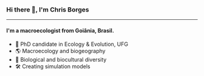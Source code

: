 <!--
**chrisborges/chrisborges** is a ✨ _special_ ✨ repository because its `README.md` (this file) appears on your GitHub profile.

Here are some ideas to get you started:

-->


### <th align="center"> Hi there 👋, I'm Chris Borges </th>
---


#### I'm a macroecologist from Goiânia, Brasil.

<ul>
<li> 🔎 PhD candidate in Ecology & Evolution, UFG </li>
<li> 🌎 Macroecology and biogeography </li>
<li> 🐒 Biological and biocultural diversity </li>
<li> 🛠 Creating simulation models </li>
</ul>
